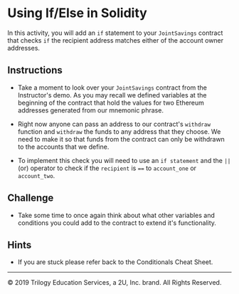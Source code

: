 # Using If/Else in Solidity

In this activity, you will add an `if` statement to your `JointSavings` contract that checks `if` the recipient address matches either of the account owner addresses.

## Instructions

* Take a moment to look over your `JointSavings` contract from the Instructor's demo. As you may recall we defined variables at the beginning of the contract that hold the values for two Ethereum addresses generated from our mnemonic phrase.

* Right now anyone can pass an address to our contract's `withdraw` function and `withdraw` the funds to any address that they choose. We need to make it so that funds from the contract can only be withdrawn to the accounts that we define.

* To implement this check you will need to use an `if statement` and the `||` (or) operator to check if the `recipient` is `==` to `account_one` or `account_two`.

## Challenge

* Take some time to once again think about what other variables and conditions you could add to the contract to extend it's functionality.

## Hints

* If you are stuck please refer back to the Conditionals Cheat Sheet.

---

© 2019 Trilogy Education Services, a 2U, Inc. brand. All Rights Reserved.

